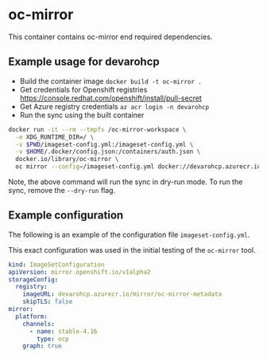 # oc-mirror

This container contains oc-mirror end required dependencies.

## Example usage for devarohcp

 * Build the container image ```docker build -t oc-mirror .```
 * Get credentials for Openshift registries https://console.redhat.com/openshift/install/pull-secret
 * Get Azure registry credentials ```az acr login -n devarohcp```
 * Run the sync using the built container
```BASH
docker run -it --rm --tmpfs /oc-mirror-workspace \
  -e XDG_RUNTIME_DIR=/ \
  -v $PWD/imageset-config.yml:/imageset-config.yml \
  -v $HOME/.docker/config.json:/containers/auth.json \
  docker.io/library/oc-mirror \
  oc mirror --config=/imageset-config.yml docker://devarohcp.azurecr.io --dry-run
```

Note, the above command will run the sync in dry-run mode. To run the sync, remove the `--dry-run` flag.

## Example configuration

The following is an example of the configuration file `imageset-config.yml`.

This exact configuration was used in the initial testing of the `oc-mirror` tool.

```YAML
kind: ImageSetConfiguration
apiVersion: mirror.openshift.io/v1alpha2
storageConfig:
  registry:
    imageURL: devarohcp.azurecr.io/mirror/oc-mirror-metadata
    skipTLS: false
mirror:
  platform:
    channels:
      - name: stable-4.16
        type: ocp
    graph: true
```
